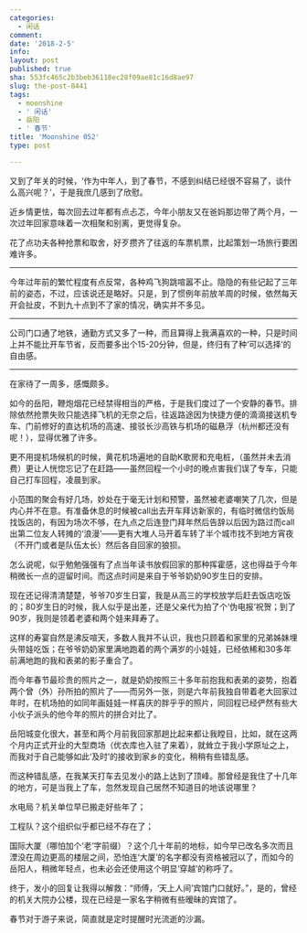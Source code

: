 ```yaml
---
categories:
  - 闲话
comment: 
date: '2018-2-5'
info: 
layout: post
published: true
sha: 553fc465c2b3beb36118ec28f09ae81c16d8ae97
slug: the-post-8441
tags:
  - moonshine
  - ' 闲话'
  - 岳阳
  - ' 春节'
title: 'Moonshine 052'
type: post

---
```



又到了年关的时候，‘作为中年人，到了春节，不感到纠结已经很不容易了，谈什么高兴呢？’，于是我庶几感到了欣慰。

近乡情更怯，每次回去过年都有点忐忑，今年小朋友又在爸妈那边带了两个月，一次过年回家意味着一次相聚和别离，更觉得复杂。

花了点功夫各种抢票和取舍，好歹攒齐了往返的车票机票，比起策划一场旅行要困难许多。

---

今年过年前的繁忙程度有点反常，各种鸡飞狗跳喧嚣不止。隐隐的有些记起了三年前的姿态，不过，应该说还是略好。只是，到了惯例年前放羊周的时候，依然每天开会扯皮，不到九十点到不了家的情况，确实并不多见。

---

公司门口通了地铁，通勤方式又多了一种，而且算得上我满喜欢的一种，只是时间上并不能比开车节省，反而要多出个15-20分钟，但是，终归有了种‘可以选择’的自由感。

---

在家待了一周多，感慨颇多。

如今的岳阳，鞭炮烟花已经禁得相当的严格，于是我们度过了一个安静的春节。排除依然抢票失败只能选择飞机的无奈之后，往返路途因为快捷方便的滴滴接送机专车、门前修好的直达机场的高速、接驳长沙高铁与机场的磁悬浮（杭州都还没有呢！），显得优雅了许多。

更不用提机场候机的时候，黄花机场遍地的自助K歌房和充电桩，（虽然并未去消费）更让人恍惚忘记了在赶路——虽然回程一个小时的晚点害我们误了专车，只能自己打车回程，凌晨到家。

小范围的聚会有好几场，妙处在于毫无计划和预警，虽然被老婆嘲笑了几次，但是内心并不在意。有准备休息的时候被call出去开车拜访新家的，有临时微信约饭局找饭店的，有因为场次不够，在九点之后连登门拜年然后告辞以后因为路过而call出第二位友人转摊的‘浪漫’——更有大堆人马开着车转了半个城市找不到地方宵夜（不开门或者是队伍太长）然后各自回家的狼狈。

怎么说呢，似乎勉勉强强有了点当年读书放假回家的那种挥霍感，这也得益于今年稍微长一点的逗留时间。而这点时间是来自于爷爷奶奶90岁生日的安排。

现在还记得清清楚楚，爷爷70岁生日宴，我是从高三的学校放学后赶去饭店吃饭的；80岁生日的时候，我人似乎是出差，还是父亲代为拍了个‘伪电报’祝贺；到了90岁，我则是领着老婆和两个娃来拜寿了。

这样的寿宴自然是沸反喧天，多数人我并不认识，我也只顾着和家里的兄弟姊妹埋头带娃吃饭；在爷爷奶奶家里满地跑着的两个满岁的小娃娃，已经依稀和30多年前满地跑的我和表弟的影子重合了。

而今年春节最珍贵的照片之一，就是奶奶按照三十多年前抱我和表弟的姿势，抱着两个曾（外）孙所拍的照片了——而另外一张，则是六年前我独自带着老大回家过年时，在机场拍的如同年画娃娃一样喜庆的胖乎乎的照片，同回程已经俨然有些大小伙子派头的他今年的照片的拼合对比了。

岳阳城变化很大，甚至和两个月前我回家那趟比起来都让我瞠目，比如，就在这两个月内正式开业的大型商场（优衣库也入驻了来着），就耸立于我小学原址之上，而我对于自己能够如此‘及时’的接收到家乡的变化，稍稍有些错乱感。

而这种错乱感，在我某天打车去见发小的路上达到了顶峰。那曾经是我住了十几年的地方，可是当我上了车，忽然发现自己居然不知道目的地该说哪里？

水电局？机关单位早已搬走好些年了；

工程队？这个组织似乎都已经不存在了；

国际大厦（哪怕加个‘老’字前缀）？这个几十年前的地标，如今早已改名多次而且湮没在周边更高的楼层之间，恐怕连‘大厦’的名字都没有资格被冠以了，而如今的岳阳人，稍微年轻点，也未必会还使用这个明显‘穿越’的称呼了。

终于，发小的回复让我得以解救：“师傅，‘天上人间’宾馆门口就好。”，是的，曾经的机关大院办公楼，现在已经是一家名字稍微有些暧昧的宾馆了。

春节对于游子来说，简直就是定时提醒时光流逝的沙漏。






